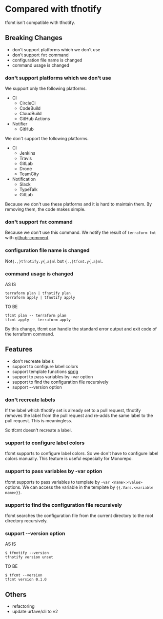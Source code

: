 # Compared with tfnotify

tfcmt isn't compatible with tfnotify.

## Breaking Changes

* don't support platforms which we don't use
* don't support `fmt` command
* configuration file name is changed
* command usage is changed

### don't support platforms which we don't use

We support only the following platforms.

* CI
  * CircleCI
  * CodeBuild
  * CloudBuild
  * GitHub Actions
* Notifier
  * GitHub

We don't support the following platforms.

* CI
  * Jenkins
  * Travis
  * GitLab
  * Drone
  * TeamCity
* Notification
  * Slack
  * TypeTalk
  * GitLab

Because we don't use these platforms and it is hard to maintain them.
By removing them, the code makes simple.

### don't support `fmt` command

Because we don't use this command.
We notify the result of `terraform fmt` with [github-comment](https://github.com/suzuki-shunsuke/github-comment).

### configuration file name is changed

Not`{.,}tfnotify.y{,a}ml` but `{.,}tfcmt.y{,a}ml`.

### command usage is changed

AS IS

```
terraform plan | tfnotify plan
terraform apply | tfnotify apply
```

TO BE

```
tfcmt plan -- terraform plan
tfcmt apply -- terraform apply
```

By this change, tfcmt can handle the standard error output and exit code of the terraform command.

## Features

* don't recreate labels
* support to configure label colors
* support template functions [sprig](http://masterminds.github.io/sprig/)
* support to pass variables by -var option
* support to find the configuration file recursively
* support --version option

### don't recreate labels

If the label which tfnotify set is already set to a pull request, tfnotify removes the label from the pull request and re-adds the same label to the pull request.
This is meaningless.

So tfcmt doesn't recreate a label.

### support to configure label colors

tfcmt supports to configure label colors.
So we don't have to configure label colors manually.
This feature is useful especially for Monorepo.

### support to pass variables by -var option

tfcmt supports to pass variables to template by `-var <name>:<value>` options.
We can access the variable in the template by `{{.Vars.<variable name>}}`.

### support to find the configuration file recursively

tfcmt searches the configuration file from the current directory to the root directory recursively.

### support --version option

AS IS

```
$ tfnotify --version
tfnotify version unset
```

TO BE

```
$ tfcmt --version
tfcmt version 0.1.0
```

## Others

* refactoring
* update urfave/cli to v2
